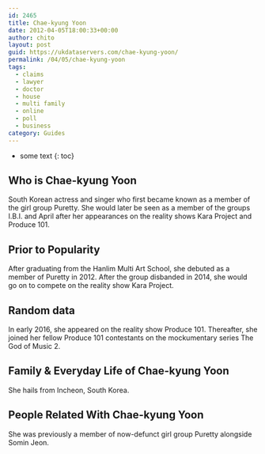 ```yaml
---
id: 2465
title: Chae-kyung Yoon
date: 2012-04-05T18:00:33+00:00
author: chito
layout: post
guid: https://ukdataservers.com/chae-kyung-yoon/
permalink: /04/05/chae-kyung-yoon
tags:
  - claims
  - lawyer
  - doctor
  - house
  - multi family
  - online
  - poll
  - business
category: Guides
---
```


* some text
{: toc}


## Who is  Chae-kyung Yoon
                  
                  
                  
South Korean actress and singer who first became known as a member of the girl group Puretty. She would later be seen as a member of the groups I.B.I. and April after her appearances on the reality shows Kara Project and Produce 101.
                  
                
                
                
## Prior to Popularity 
                  
                  
                  
After graduating from the Hanlim Multi Art School, she debuted as a member of Puretty in 2012. After the group disbanded in 2014, she would go on to compete on the reality show Kara Project.
                  
                
                
                
## Random data 
                  
                  
                  
In early 2016, she appeared on the reality show Produce 101. Thereafter, she joined her fellow Produce 101 contestants on the mockumentary series The God of Music 2.
                  
                
                
                
## Family & Everyday Life of Chae-kyung Yoon
                  
                  
                  
She hails from Incheon, South Korea.
                  
                
                
                
## People Related With  Chae-kyung Yoon
                  
                  
                  
She was previously a member of now-defunct girl group Puretty alongside Somin Jeon.
                  
                
              
            
          
          
          
    
    
  
